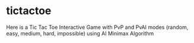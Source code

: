 # tictactoe
Here is a Tic Tac Toe Interactive Game with PvP and PvAI modes (random, easy, medium, hard, impossible) using AI Minimax Algorithm

